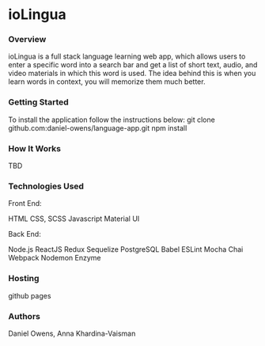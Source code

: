 # ioLingua

### Overview
ioLingua is a full stack language learning web app, which allows users to enter a specific word into a search bar and get a list of short text, audio, and video materials in which this word is used. The idea behind this is when you learn words in context, you will memorize them much better. 

### Getting Started

To install the application follow the instructions below:
git clone github.com:daniel-owens/language-app.git
npm install

### How It Works
TBD

### Technologies Used
Front End:

HTML
CSS, SCSS
Javascript
Material UI

Back End:

Node.js
ReactJS
Redux
Sequelize
PostgreSQL
Babel
ESLint
Mocha
Chai
Webpack
Nodemon
Enzyme

### Hosting
github pages

### Authors
Daniel Owens, Anna Khardina-Vaisman


